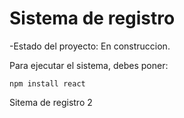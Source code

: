 <h1>Sistema de registro</h1>

-Estado del proyecto: En construccion.

Para ejecutar el sistema, debes poner:

```npm install react```

Sitema de registro 2
